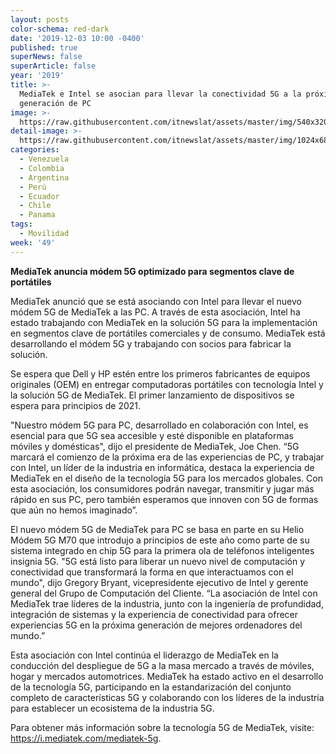```yaml
---
layout: posts
color-schema: red-dark
date: '2019-12-03 10:00 -0400'
published: true
superNews: false
superArticle: false
year: '2019'
title: >-
  MediaTek e Intel se asocian para llevar la conectividad 5G a la próxima
  generación de PC
image: >-
  https://raw.githubusercontent.com/itnewslat/assets/master/img/540x320/mediatek-intel-p.jpg
detail-image: >-
  https://raw.githubusercontent.com/itnewslat/assets/master/img/1024x680/mediatek-intel-g.jpg
categories:
  - Venezuela
  - Colombia
  - Argentina
  - Perú
  - Ecuador
  - Chile
  - Panama
tags:
  - Movilidad
week: '49'
---
```

**MediaTek anuncia módem 5G optimizado para segmentos clave de portátiles**

MediaTek anunció que se está asociando con Intel para llevar el nuevo módem 5G de MediaTek a las PC. A través de esta asociación, Intel ha estado trabajando con MediaTek en la solución 5G para la implementación en segmentos clave de portátiles comerciales y de consumo. MediaTek está desarrollando el módem 5G y trabajando con socios para fabricar la solución.

Se espera que Dell y HP estén entre los primeros fabricantes de equipos originales (OEM) en entregar computadoras portátiles con tecnología Intel y la solución 5G de MediaTek. El primer lanzamiento de dispositivos se espera para principios de 2021.

"Nuestro módem 5G para PC, desarrollado en colaboración con Intel, es esencial para que 5G sea accesible y esté disponible en plataformas móviles y domésticas", dijo el presidente de MediaTek, Joe Chen. “5G marcará el comienzo de la próxima era de las experiencias de PC, y trabajar con Intel, un líder de la industria en informática, destaca la experiencia de MediaTek en el diseño de la tecnología 5G para los mercados globales. Con esta asociación, los consumidores podrán navegar, transmitir y jugar más rápido en sus PC, pero también esperamos que innoven con 5G de formas que aún no hemos imaginado”.

El nuevo módem 5G de MediaTek para PC se basa en parte en su Helio Módem 5G M70 que introdujo a principios de este año como parte de su sistema integrado en chip 5G para la primera ola de teléfonos inteligentes insignia 5G. 
"5G está listo para liberar un nuevo nivel de computación y conectividad que transformará la forma en que interactuamos con el mundo", dijo Gregory Bryant, vicepresidente ejecutivo de Intel y gerente general del Grupo de Computación del Cliente. “La asociación de Intel con MediaTek trae líderes de la industria, junto con la ingeniería de profundidad, integración de sistemas y la experiencia de conectividad para ofrecer experiencias 5G en la próxima generación de mejores ordenadores del mundo.”

Esta asociación con Intel continúa el liderazgo de MediaTek en la conducción del despliegue de 5G a la masa mercado a través de móviles, hogar y mercados automotrices. MediaTek ha estado activo en el desarrollo de la tecnología 5G, participando en la estandarización del conjunto completo de características 5G y colaborando con los líderes de la industria para establecer un ecosistema de la industria 5G.

Para obtener más información sobre la tecnología 5G de MediaTek, visite: https://i.mediatek.com/mediatek-5g. 